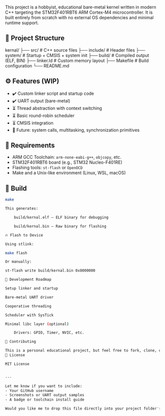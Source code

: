 

This project is a hobbyist, educational bare-metal kernel written in modern C++ targeting the STM32F401RBT6 ARM Cortex-M4 microcontroller. It is built entirely from scratch with no external OS dependencies and minimal runtime support.

## 📁 Project Structure

kernal/
├── src/ # C++ source files
├── include/ # Header files
├── system/ # Startup + CMSIS + system init
├── build/ # Compiled output (ELF, BIN)
├── linker.ld # Custom memory layout
├── Makefile # Build configuration
└── README.md


## ⚙️ Features (WIP)

- ✔️ Custom linker script and startup code
- ✔️ UART output (bare-metal)
- ⏳ Thread abstraction with context switching
- ⏳ Basic round-robin scheduler
- ⏳ CMSIS integration
- 🚀 Future: system calls, multitasking, synchronization primitives

## 🧱 Requirements

- ARM GCC Toolchain: `arm-none-eabi-g++`, `objcopy`, etc.
- STM32F401RBT6 board (e.g., STM32 Nucleo-F401RE)
- Flashing tools: `st-flash` or `OpenOCD`
- Make and a Unix-like environment (Linux, WSL, macOS)

## 🔨 Build

```bash
make

This generates:

    build/kernal.elf — ELF binary for debugging

    build/kernal.bin — Raw binary for flashing

🔥 Flash to Device

Using stlink:

make flash

Or manually:

st-flash write build/kernal.bin 0x8000000

🚧 Development Roadmap

Setup linker and startup

Bare-metal UART driver

Cooperative threading

Scheduler with SysTick

Minimal libc layer (optional)

    Drivers: GPIO, Timer, NVIC, etc.

🤝 Contributing

This is a personal educational project, but feel free to fork, clone, or suggest improvements.
📜 License

MIT License


---

Let me know if you want to include:
- Your GitHub username
- Screenshots or UART output samples
- A badge or toolchain install guide

Would you like me to drop this file directly into your project folder's content?
